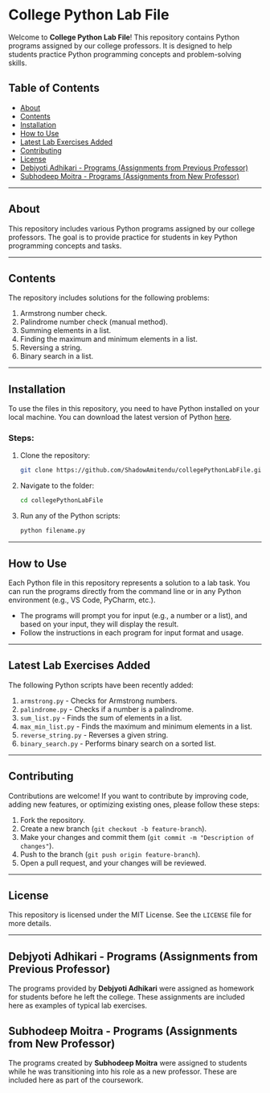 # College Python Lab File

Welcome to **College Python Lab File**! This repository contains Python programs assigned by our college professors. It is designed to help students practice Python programming concepts and problem-solving skills.

## Table of Contents

- [About](#about)
- [Contents](#contents)
- [Installation](#installation)
- [How to Use](#how-to-use)
- [Latest Lab Exercises Added](#latest-lab-exercises-added)
- [Contributing](#contributing)
- [License](#license)
- [Debjyoti Adhikari - Programs (Assignments from Previous Professor)](#debjyoti-adhikari---programs-assignments-from-previous-professor)
- [Subhodeep Moitra - Programs (Assignments from New Professor)](#subhodeep-moitra---programs-assignments-from-new-professor)

---

## About

This repository includes various Python programs assigned by our college professors. The goal is to provide practice for students in key Python programming concepts and tasks.

---

## Contents

The repository includes solutions for the following problems:

1. Armstrong number check.
2. Palindrome number check (manual method).
3. Summing elements in a list.
4. Finding the maximum and minimum elements in a list.
5. Reversing a string.
6. Binary search in a list.

---

## Installation

To use the files in this repository, you need to have Python installed on your local machine. You can download the latest version of Python [here](https://www.python.org/downloads/).

### Steps:
1. Clone the repository:
   ```bash
   git clone https://github.com/ShadowAmitendu/collegePythonLabFile.git
   ```
2. Navigate to the folder:
   ```bash
   cd collegePythonLabFile
   ```
3. Run any of the Python scripts:
   ```bash
   python filename.py
   ```
---

## How to Use

Each Python file in this repository represents a solution to a lab task. You can run the programs directly from the command line or in any Python environment (e.g., VS Code, PyCharm, etc.).

- The programs will prompt you for input (e.g., a number or a list), and based on your input, they will display the result.
- Follow the instructions in each program for input format and usage.

---

## Latest Lab Exercises Added

The following Python scripts have been recently added:

1. `armstrong.py` - Checks for Armstrong numbers.
2. `palindrome.py` - Checks if a number is a palindrome.
3. `sum_list.py` - Finds the sum of elements in a list.
4. `max_min_list.py` - Finds the maximum and minimum elements in a list.
5. `reverse_string.py` - Reverses a given string.
6. `binary_search.py` - Performs binary search on a sorted list.

---

## Contributing

Contributions are welcome! If you want to contribute by improving code, adding new features, or optimizing existing ones, please follow these steps:

1. Fork the repository.
2. Create a new branch (`git checkout -b feature-branch`).
3. Make your changes and commit them (`git commit -m "Description of changes"`).
4. Push to the branch (`git push origin feature-branch`).
5. Open a pull request, and your changes will be reviewed.

---

## License

This repository is licensed under the MIT License. See the `LICENSE` file for more details.

---

## Debjyoti Adhikari - Programs (Assignments from Previous Professor)

The programs provided by **Debjyoti Adhikari** were assigned as homework for students before he left the college. These assignments are included here as examples of typical lab exercises.

## Subhodeep Moitra - Programs (Assignments from New Professor)

The programs created by **Subhodeep Moitra** were assigned to students while he was transitioning into his role as a new professor. These are included here as part of the coursework.
